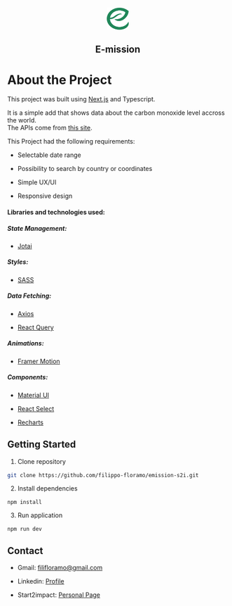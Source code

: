 <p align="center">

   <a href="https://e-mission.netlify.app">
      <img width="50" height="50" src="/public/favicon.svg">
   </a>

   <h2 align="center">E-mission</h2>
   
</p>


# About the Project

This project was built using [Next.js](https://nextjs.org/) and Typescript.

It is a simple add that shows data about the carbon monoxide level accross the world.\
The APIs come from [this site](https://emissions-api.org/).

This Project had the following requirements:

- Selectable date range

- Possibility to search by country or coordinates

- Simple UX/UI

- Responsive design


#### Libraries and technologies used:

##### State Management:

- [Jotai](https://jotai.org/) 

##### Styles:

- [SASS](https://github.com/sass/sass)

##### Data Fetching:

- [Axios](https://github.com/axios/axios)

- [React Query](https://tanstack.com/query/latest)

##### Animations:

- [Framer Motion](https://github.com/framer/motion)

##### Components:

- [Material UI](https://mui.com/)

- [React Select](https://react-select.com/home)

- [Recharts](https://recharts.org/en-US/)



## Getting Started

1. Clone repository

```sh
git clone https://github.com/filippo-floramo/emission-s2i.git
```

2. Install dependencies

```npm
npm install
```

3. Run application

```npm
npm run dev
```
## Contact

- Gmail: filifloramo@gmail.com

- Linkedin: [Profile](https://www.linkedin.com/in/filippo-floramo-296154214/)

- Start2impact: [Personal Page](https://talent.start2impact.it/profile/filippo-floramo)
